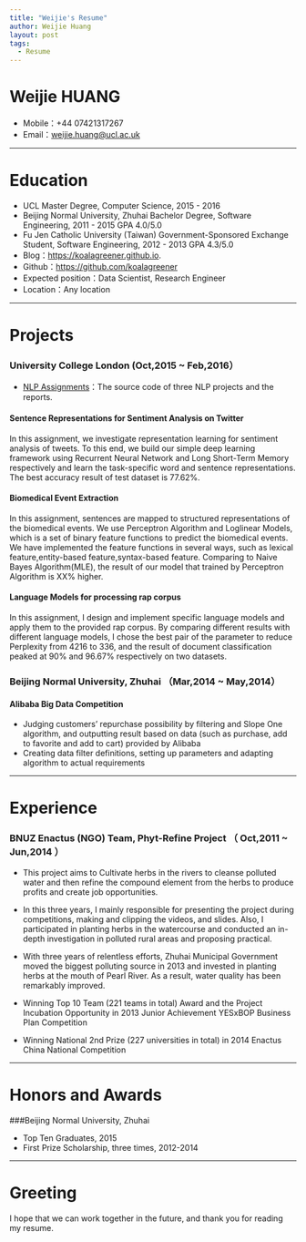 ```yaml
---
title: "Weijie's Resume"
author: Weijie Huang
layout: post
tags:
  - Resume
---
```


# Weijie HUANG
- Mobile：+44 07421317267 
- Email：weijie.huang@ucl.ac.uk

---

# Education

 - UCL Master Degree, Computer Science, 2015 - 2016
 - Beijing Normal University, Zhuhai Bachelor Degree, Software Engineering, 2011 - 2015 GPA 4.0/5.0
 - Fu Jen Catholic University (Taiwan) Government-Sponsored Exchange Student, Software Engineering, 2012 - 2013 GPA 4.3/5.0
 - Blog：https://koalagreener.github.io.
 - Github：https://github.com/koalagreener
 - Expected position：Data Scientist, Research Engineer
 - Location：Any location

---

# Projects

### University College London (Oct,2015 ~ Feb,2016）
 - [NLP Assignments](https://github.com/koalaGreener/NLP-Assignments)：The source code of three NLP projects and the reports.

 
#### Sentence Representations for Sentiment Analysis on Twitter 
In this assignment, we investigate representation learning for sentiment analysis of tweets. To this end, we build our simple deep learning framework using Recurrent Neural Network and Long Short-Term Memory respectively and learn the task-specific word and sentence representations. The best accuracy result of test dataset is 77.62%.


####  Biomedical Event Extraction
In this assignment, sentences are mapped to structured representations of the biomedical events. We use Perceptron Algorithm and Loglinear Models, which is a set of binary feature functions to predict the biomedical events. We have implemented the feature functions in several ways, such as lexical feature,entity-based feature,syntax-based feature. Comparing to Naive Bayes Algorithm(MLE), the result of our model that trained by Perceptron Algorithm is XX% higher.


#### Language Models for processing rap corpus
In this assignment, I design and implement specific language models and apply them to the provided rap corpus. By comparing different results with different language models, I chose the best pair of the parameter to reduce Perplexity from 4216 to 336, and the result of document classification peaked at 90% and 96.67% respectively on two datasets.



### Beijing Normal University, Zhuhai （Mar,2014 ~ May,2014）

#### Alibaba Big Data Competition 
- Judging customers’ repurchase possibility by filtering and Slope One algorithm, and outputting result based on data (such as purchase, add to favorite and add to cart) provided by Alibaba 
- Creating data filter definitions, setting up parameters and adapting algorithm to actual requirements

---

# Experience

### BNUZ Enactus (NGO) Team, Phyt-Refine Project （ Oct,2011 ~ Jun,2014 ）

- This project aims to Cultivate herbs in the rivers to cleanse polluted water and then refine the compound element from the herbs to produce profits and create job opportunities. 

- In this three years, I mainly responsible for presenting the project during competitions, making and clipping the videos, and slides. Also, I participated in planting herbs in the watercourse and conducted an in-depth investigation in polluted rural areas and proposing practical.

- With three years of relentless efforts, Zhuhai Municipal Government moved the biggest polluting source in 2013 and invested in planting herbs at the mouth of Pearl River. As a result, water quality has been remarkably improved.

- Winning Top 10 Team (221 teams in total) Award and the Project Incubation Opportunity in 2013 Junior Achievement YESxBOP Business Plan Competition
- Winning National 2nd Prize (227 universities in total) in 2014 Enactus China National Competition

---

# Honors and Awards
###Beijing Normal University, Zhuhai 
- Top Ten Graduates, 2015
- First Prize Scholarship, three times, 2012-2014

---

# Greeting

I hope that we can work together in the future, and thank you for reading my resume.

